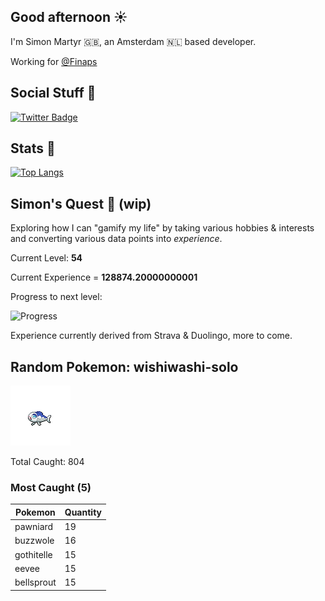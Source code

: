 ## Good afternoon ☀️

I'm Simon Martyr 🇬🇧, an Amsterdam 🇳🇱 based developer. 

Working for [@Finaps](https://www.finaps.nl/) 


## Social Stuff 🍣

[![Twitter Badge](https://img.shields.io/badge/-@vintage_si-1ca0f1?style=flat-square&labelColor=1ca0f1&logo=twitter&logoColor=white&link=https://twitter.com/vintage_si)](https://twitter.com/vintage_si)

## Stats 🤖

[![Top Langs](https://github-readme-stats.vercel.app/api/top-langs/?username=simonmartyr&layout=compact)](https://github.com/anuraghazra/github-readme-stats)

## Simon's Quest 🚧 (wip)

Exploring how I can "gamify my life" by taking various hobbies & interests and converting various data points into _experience_.

Current Level: **54**

Current Experience = **128874.20000000001**

Progress to next level:


![Progress](https://progress-bar.dev/40/?width=250)

Experience currently derived from Strava & Duolingo, more to come.

## Random Pokemon: wishiwashi-solo
 
![pokemon](https:&#x2F;&#x2F;raw.githubusercontent.com&#x2F;PokeAPI&#x2F;sprites&#x2F;master&#x2F;sprites&#x2F;pokemon&#x2F;746.png) 

Total Caught: 804

### Most Caught (5)

Pokemon | Quantity |
--- | --- |
pawniard|19
buzzwole|16
gothitelle|15
eevee|15
bellsprout|15

